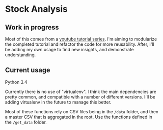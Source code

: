 # Stock Analysis

## Work in progress

Most of this comes from a [youtube tutorial series](https://youtu.be/URTZ2jKCgBc?list=PLQVvvaa0QuDd0flgGphKCej-9jp-QdzZ3). I'm aiming to modularize the completed tutorial and refactor the code for more reusability. After, I'll be adding my own usage to find new insights, and demonstrate understanding.

## Current usage

Python 3.4

Currently there is no use of "virtualenv". I think the main dependencies are pretty common, and compatible with a number of different versions. I'll be adding virtualenv in the future to manage this better. 

Most of these functions rely on CSV files being in the `/data` folder, and then a master CSV that is aggregated in the root. Use the functions defined in the `/get_data` folder.
